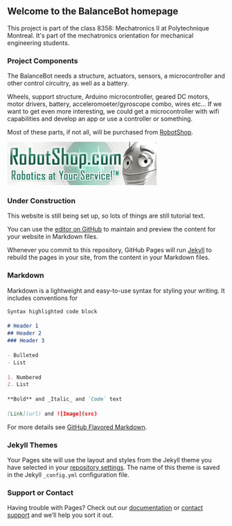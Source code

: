 ﻿## Welcome to the BalanceBot homepage

This project is part of the class 8358: Mechatronics II at Polytechnique Montreal. It's part of the mechatronics orientation for mechanical engineering students.

### Project Components

The BalanceBot needs a structure, actuators, sensors, a microcontroller and other control circuitry, as well as a battery.

Wheels, support structure, Arduino microcontroller, geared DC motors, motor drivers, battery, acceleromoeter/gyroscope combo, wires etc... If we want to get even more interesting, we could get a microcontroller with wifi capabilities and develop an app or use a controller or something.

Most of these parts, if not all, will be purchased from <a href="https:\\www.robotshop.com">RobotShop</a>.

![Image](Pictures/robotshop-logo-345x100-en.gif)

### Under Construction

This website is still being set up, so lots of things are still tutorial text.

You can use the [editor on GitHub](https://github.com/vashmata/BalanceBot/edit/master/README.md) to maintain and preview the content for your website in Markdown files.

Whenever you commit to this repository, GitHub Pages will run [Jekyll](https://jekyllrb.com/) to rebuild the pages in your site, from the content in your Markdown files.

### Markdown

Markdown is a lightweight and easy-to-use syntax for styling your writing. It includes conventions for

```markdown
Syntax highlighted code block

# Header 1
## Header 2
### Header 3

- Bulleted
- List

1. Numbered
2. List

**Bold** and _Italic_ and `Code` text

[Link](url) and ![Image](src)
```

For more details see [GitHub Flavored Markdown](https://guides.github.com/features/mastering-markdown/).

### Jekyll Themes

Your Pages site will use the layout and styles from the Jekyll theme you have selected in your [repository settings](https://github.com/vashmata/BalanceBot/settings). The name of this theme is saved in the Jekyll `_config.yml` configuration file.

### Support or Contact

Having trouble with Pages? Check out our [documentation](https://help.github.com/categories/github-pages-basics/) or [contact support](https://github.com/contact) and we’ll help you sort it out.

